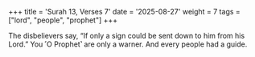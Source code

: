 +++
title = 'Surah 13, Verses 7'
date = '2025-08-27'
weight = 7
tags = ["lord", "people", "prophet"]
+++

The disbelievers say, “If only a sign could be sent down to him from his Lord.” You ˹O Prophet˺ are only a warner. And every people had a guide.